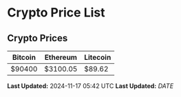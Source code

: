 # Crypto Price List

## Crypto Prices
| Bitcoin | Ethereum | Litecoin |
| ------- | -------- | -------- |
| $90400 | $3100.05 | $89.62 |
**Last Updated:** 2024-11-17 05:42 UTC
**Last Updated:** $DATE$
